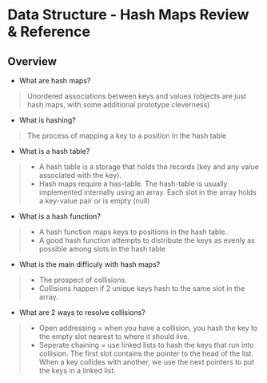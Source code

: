 # Data Structure - Hash Maps Review & Reference

## Overview

* What are hash maps?
> Unordered associations between keys and values (objects are just hash maps, with some additional prototype cleverness)

* What is hashing?
> The process of mapping a key to a position in the hash table

* What is a hash table? 
> - A hash table is a storage that holds the records (key and any value associated with the key). 
> - Hash maps require a has-table. The hash-table is usually implemented internally using an array. Each slot in the array holds a key-value pair or is empty (null)

* What is a hash function?
> - A hash function maps keys to positions in the hash table.
> - A good hash function attempts to distribute the keys as evenly as possible among slots in the hash table

* What is the main difficuly with hash maps?
> - The prospect of collisions.
> - Collisions happen if 2 unique keys hash to the same slot in the array.

* What are 2 ways to resolve collisions?
> - Open addressing = when you have a collision, you hash the key to the empty slot nearest to where it should live.
> - Seperate chaining = use linked lists to hash the keys that run into collision. The first slot contains the pointer to the head of the list. When a key collides with another, we use the next pointers to put the keys in a linked list.

